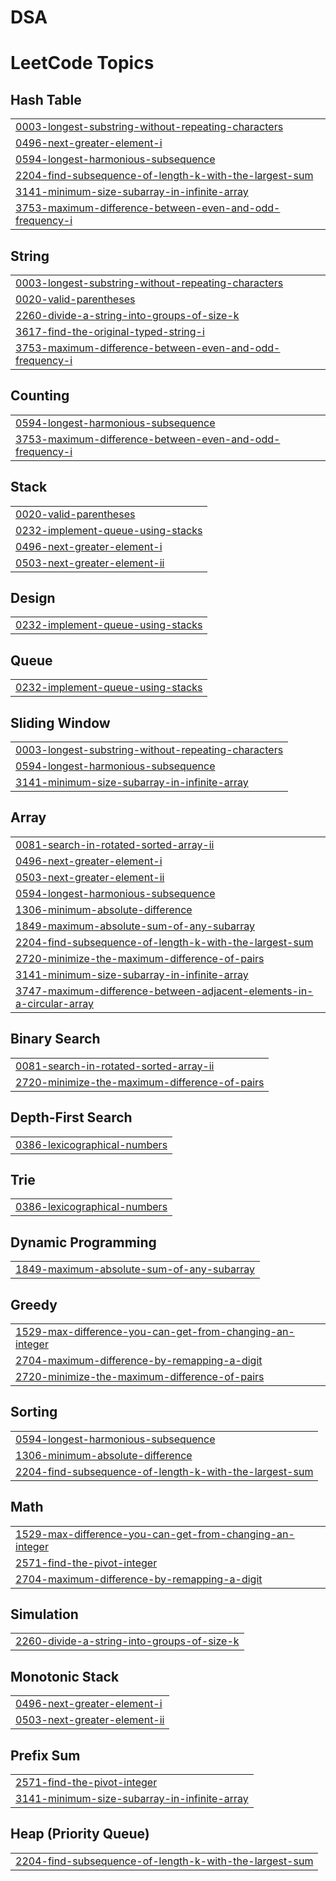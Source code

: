 # DSA
<!---LeetCode Topics Start-->
# LeetCode Topics
## Hash Table
|  |
| ------- |
| [0003-longest-substring-without-repeating-characters](https://github.com/VBsaini/DSA/tree/master/0003-longest-substring-without-repeating-characters) |
| [0496-next-greater-element-i](https://github.com/VBsaini/DSA/tree/master/0496-next-greater-element-i) |
| [0594-longest-harmonious-subsequence](https://github.com/VBsaini/DSA/tree/master/0594-longest-harmonious-subsequence) |
| [2204-find-subsequence-of-length-k-with-the-largest-sum](https://github.com/VBsaini/DSA/tree/master/2204-find-subsequence-of-length-k-with-the-largest-sum) |
| [3141-minimum-size-subarray-in-infinite-array](https://github.com/VBsaini/DSA/tree/master/3141-minimum-size-subarray-in-infinite-array) |
| [3753-maximum-difference-between-even-and-odd-frequency-i](https://github.com/VBsaini/DSA/tree/master/3753-maximum-difference-between-even-and-odd-frequency-i) |
## String
|  |
| ------- |
| [0003-longest-substring-without-repeating-characters](https://github.com/VBsaini/DSA/tree/master/0003-longest-substring-without-repeating-characters) |
| [0020-valid-parentheses](https://github.com/VBsaini/DSA/tree/master/0020-valid-parentheses) |
| [2260-divide-a-string-into-groups-of-size-k](https://github.com/VBsaini/DSA/tree/master/2260-divide-a-string-into-groups-of-size-k) |
| [3617-find-the-original-typed-string-i](https://github.com/VBsaini/DSA/tree/master/3617-find-the-original-typed-string-i) |
| [3753-maximum-difference-between-even-and-odd-frequency-i](https://github.com/VBsaini/DSA/tree/master/3753-maximum-difference-between-even-and-odd-frequency-i) |
## Counting
|  |
| ------- |
| [0594-longest-harmonious-subsequence](https://github.com/VBsaini/DSA/tree/master/0594-longest-harmonious-subsequence) |
| [3753-maximum-difference-between-even-and-odd-frequency-i](https://github.com/VBsaini/DSA/tree/master/3753-maximum-difference-between-even-and-odd-frequency-i) |
## Stack
|  |
| ------- |
| [0020-valid-parentheses](https://github.com/VBsaini/DSA/tree/master/0020-valid-parentheses) |
| [0232-implement-queue-using-stacks](https://github.com/VBsaini/DSA/tree/master/0232-implement-queue-using-stacks) |
| [0496-next-greater-element-i](https://github.com/VBsaini/DSA/tree/master/0496-next-greater-element-i) |
| [0503-next-greater-element-ii](https://github.com/VBsaini/DSA/tree/master/0503-next-greater-element-ii) |
## Design
|  |
| ------- |
| [0232-implement-queue-using-stacks](https://github.com/VBsaini/DSA/tree/master/0232-implement-queue-using-stacks) |
## Queue
|  |
| ------- |
| [0232-implement-queue-using-stacks](https://github.com/VBsaini/DSA/tree/master/0232-implement-queue-using-stacks) |
## Sliding Window
|  |
| ------- |
| [0003-longest-substring-without-repeating-characters](https://github.com/VBsaini/DSA/tree/master/0003-longest-substring-without-repeating-characters) |
| [0594-longest-harmonious-subsequence](https://github.com/VBsaini/DSA/tree/master/0594-longest-harmonious-subsequence) |
| [3141-minimum-size-subarray-in-infinite-array](https://github.com/VBsaini/DSA/tree/master/3141-minimum-size-subarray-in-infinite-array) |
## Array
|  |
| ------- |
| [0081-search-in-rotated-sorted-array-ii](https://github.com/VBsaini/DSA/tree/master/0081-search-in-rotated-sorted-array-ii) |
| [0496-next-greater-element-i](https://github.com/VBsaini/DSA/tree/master/0496-next-greater-element-i) |
| [0503-next-greater-element-ii](https://github.com/VBsaini/DSA/tree/master/0503-next-greater-element-ii) |
| [0594-longest-harmonious-subsequence](https://github.com/VBsaini/DSA/tree/master/0594-longest-harmonious-subsequence) |
| [1306-minimum-absolute-difference](https://github.com/VBsaini/DSA/tree/master/1306-minimum-absolute-difference) |
| [1849-maximum-absolute-sum-of-any-subarray](https://github.com/VBsaini/DSA/tree/master/1849-maximum-absolute-sum-of-any-subarray) |
| [2204-find-subsequence-of-length-k-with-the-largest-sum](https://github.com/VBsaini/DSA/tree/master/2204-find-subsequence-of-length-k-with-the-largest-sum) |
| [2720-minimize-the-maximum-difference-of-pairs](https://github.com/VBsaini/DSA/tree/master/2720-minimize-the-maximum-difference-of-pairs) |
| [3141-minimum-size-subarray-in-infinite-array](https://github.com/VBsaini/DSA/tree/master/3141-minimum-size-subarray-in-infinite-array) |
| [3747-maximum-difference-between-adjacent-elements-in-a-circular-array](https://github.com/VBsaini/DSA/tree/master/3747-maximum-difference-between-adjacent-elements-in-a-circular-array) |
## Binary Search
|  |
| ------- |
| [0081-search-in-rotated-sorted-array-ii](https://github.com/VBsaini/DSA/tree/master/0081-search-in-rotated-sorted-array-ii) |
| [2720-minimize-the-maximum-difference-of-pairs](https://github.com/VBsaini/DSA/tree/master/2720-minimize-the-maximum-difference-of-pairs) |
## Depth-First Search
|  |
| ------- |
| [0386-lexicographical-numbers](https://github.com/VBsaini/DSA/tree/master/0386-lexicographical-numbers) |
## Trie
|  |
| ------- |
| [0386-lexicographical-numbers](https://github.com/VBsaini/DSA/tree/master/0386-lexicographical-numbers) |
## Dynamic Programming
|  |
| ------- |
| [1849-maximum-absolute-sum-of-any-subarray](https://github.com/VBsaini/DSA/tree/master/1849-maximum-absolute-sum-of-any-subarray) |
## Greedy
|  |
| ------- |
| [1529-max-difference-you-can-get-from-changing-an-integer](https://github.com/VBsaini/DSA/tree/master/1529-max-difference-you-can-get-from-changing-an-integer) |
| [2704-maximum-difference-by-remapping-a-digit](https://github.com/VBsaini/DSA/tree/master/2704-maximum-difference-by-remapping-a-digit) |
| [2720-minimize-the-maximum-difference-of-pairs](https://github.com/VBsaini/DSA/tree/master/2720-minimize-the-maximum-difference-of-pairs) |
## Sorting
|  |
| ------- |
| [0594-longest-harmonious-subsequence](https://github.com/VBsaini/DSA/tree/master/0594-longest-harmonious-subsequence) |
| [1306-minimum-absolute-difference](https://github.com/VBsaini/DSA/tree/master/1306-minimum-absolute-difference) |
| [2204-find-subsequence-of-length-k-with-the-largest-sum](https://github.com/VBsaini/DSA/tree/master/2204-find-subsequence-of-length-k-with-the-largest-sum) |
## Math
|  |
| ------- |
| [1529-max-difference-you-can-get-from-changing-an-integer](https://github.com/VBsaini/DSA/tree/master/1529-max-difference-you-can-get-from-changing-an-integer) |
| [2571-find-the-pivot-integer](https://github.com/VBsaini/DSA/tree/master/2571-find-the-pivot-integer) |
| [2704-maximum-difference-by-remapping-a-digit](https://github.com/VBsaini/DSA/tree/master/2704-maximum-difference-by-remapping-a-digit) |
## Simulation
|  |
| ------- |
| [2260-divide-a-string-into-groups-of-size-k](https://github.com/VBsaini/DSA/tree/master/2260-divide-a-string-into-groups-of-size-k) |
## Monotonic Stack
|  |
| ------- |
| [0496-next-greater-element-i](https://github.com/VBsaini/DSA/tree/master/0496-next-greater-element-i) |
| [0503-next-greater-element-ii](https://github.com/VBsaini/DSA/tree/master/0503-next-greater-element-ii) |
## Prefix Sum
|  |
| ------- |
| [2571-find-the-pivot-integer](https://github.com/VBsaini/DSA/tree/master/2571-find-the-pivot-integer) |
| [3141-minimum-size-subarray-in-infinite-array](https://github.com/VBsaini/DSA/tree/master/3141-minimum-size-subarray-in-infinite-array) |
## Heap (Priority Queue)
|  |
| ------- |
| [2204-find-subsequence-of-length-k-with-the-largest-sum](https://github.com/VBsaini/DSA/tree/master/2204-find-subsequence-of-length-k-with-the-largest-sum) |
<!---LeetCode Topics End-->